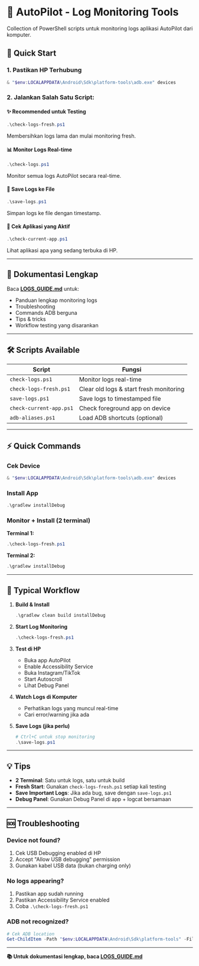 # 📱 AutoPilot - Log Monitoring Tools

Collection of PowerShell scripts untuk monitoring logs aplikasi AutoPilot dari komputer.

## 🚀 Quick Start

### 1. Pastikan HP Terhubung
```powershell
& "$env:LOCALAPPDATA\Android\Sdk\platform-tools\adb.exe" devices
```

### 2. Jalankan Salah Satu Script:

#### ✨ **Recommended untuk Testing**
```powershell
.\check-logs-fresh.ps1
```
Membersihkan logs lama dan mulai monitoring fresh.

#### 📊 **Monitor Logs Real-time**
```powershell
.\check-logs.ps1
```
Monitor semua logs AutoPilot secara real-time.

#### 💾 **Save Logs ke File**
```powershell
.\save-logs.ps1
```
Simpan logs ke file dengan timestamp.

#### 📱 **Cek Aplikasi yang Aktif**
```powershell
.\check-current-app.ps1
```
Lihat aplikasi apa yang sedang terbuka di HP.

---

## 📖 Dokumentasi Lengkap

Baca **[LOGS_GUIDE.md](LOGS_GUIDE.md)** untuk:
- Panduan lengkap monitoring logs
- Troubleshooting
- Commands ADB berguna
- Tips & tricks
- Workflow testing yang disarankan

---

## 🛠️ Scripts Available

| Script | Fungsi |
|--------|--------|
| `check-logs.ps1` | Monitor logs real-time |
| `check-logs-fresh.ps1` | Clear old logs & start fresh monitoring |
| `save-logs.ps1` | Save logs to timestamped file |
| `check-current-app.ps1` | Check foreground app on device |
| `adb-aliases.ps1` | Load ADB shortcuts (optional) |

---

## ⚡ Quick Commands

### Cek Device
```powershell
& "$env:LOCALAPPDATA\Android\Sdk\platform-tools\adb.exe" devices
```

### Install App
```powershell
.\gradlew installDebug
```

### Monitor + Install (2 terminal)
**Terminal 1:**
```powershell
.\check-logs-fresh.ps1
```

**Terminal 2:**
```powershell
.\gradlew installDebug
```

---

## 🎯 Typical Workflow

1. **Build & Install**
   ```powershell
   .\gradlew clean build installDebug
   ```

2. **Start Log Monitoring**
   ```powershell
   .\check-logs-fresh.ps1
   ```

3. **Test di HP**
   - Buka app AutoPilot
   - Enable Accessibility Service
   - Buka Instagram/TikTok
   - Start Autoscroll
   - Lihat Debug Panel

4. **Watch Logs di Komputer**
   - Perhatikan logs yang muncul real-time
   - Cari error/warning jika ada

5. **Save Logs (jika perlu)**
   ```powershell
   # Ctrl+C untuk stop monitoring
   .\save-logs.ps1
   ```

---

## 💡 Tips

- **2 Terminal**: Satu untuk logs, satu untuk build
- **Fresh Start**: Gunakan `check-logs-fresh.ps1` setiap kali testing
- **Save Important Logs**: Jika ada bug, save dengan `save-logs.ps1`
- **Debug Panel**: Gunakan Debug Panel di app + logcat bersamaan

---

## 🆘 Troubleshooting

### Device not found?
1. Cek USB Debugging enabled di HP
2. Accept "Allow USB debugging" permission
3. Gunakan kabel USB data (bukan charging only)

### No logs appearing?
1. Pastikan app sudah running
2. Pastikan Accessibility Service enabled
3. Coba `.\check-logs-fresh.ps1`

### ADB not recognized?
```powershell
# Cek ADB location
Get-ChildItem -Path "$env:LOCALAPPDATA\Android\Sdk\platform-tools" -Filter "adb.exe"
```

---

**📚 Untuk dokumentasi lengkap, baca [LOGS_GUIDE.md](LOGS_GUIDE.md)**
